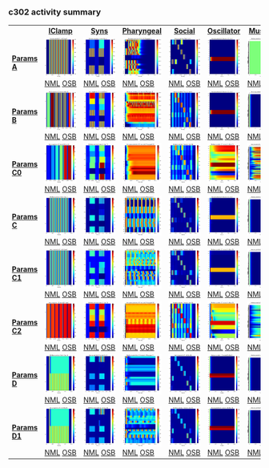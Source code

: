 ### c302 activity summary 
<table>
<tr><td>&nbsp;</td><td align="center"><b><a href="https://github.com/openworm/CElegansNeuroML/blob/master/CElegans/pythonScripts/c302/c302_IClamp.py">IClamp</a></b></td><td align="center"><b><a href="https://github.com/openworm/CElegansNeuroML/blob/master/CElegans/pythonScripts/c302/c302_Syns.py">Syns</a></b></td><td align="center"><b><a href="https://github.com/openworm/CElegansNeuroML/blob/master/CElegans/pythonScripts/c302/c302_Pharyngeal.py">Pharyngeal</a></b></td><td align="center"><b><a href="https://github.com/openworm/CElegansNeuroML/blob/master/CElegans/pythonScripts/c302/c302_Social.py">Social</a></b></td><td align="center"><b><a href="https://github.com/openworm/CElegansNeuroML/blob/master/CElegans/pythonScripts/c302/c302_Oscillator.py">Oscillator</a></b></td><td align="center"><b><a href="https://github.com/openworm/CElegansNeuroML/blob/master/CElegans/pythonScripts/c302/c302_Muscles.py">Muscles</a></b></td><td align="center"><b><a href="https://github.com/openworm/CElegansNeuroML/blob/master/CElegans/pythonScripts/c302/c302_Full.py">Full</a></b></td></tr>
<tr><td><b><a href="https://github.com/openworm/CElegansNeuroML/blob/master/CElegans/pythonScripts/c302/parameters_A.py">Params A</a></b></td><td><a href="summary_A_IClamp.md"/><img alt="?" src="neurons_A_IClamp.png" height="80"/></a><br/><a href="https://github.com/openworm/CElegansNeuroML/blob/master/CElegans/pythonScripts/c302/examples/c302_A_IClamp.nml"/>NML</a>&nbsp;<a href="http://opensourcebrain.org/projects/celegans?explorer=https://raw.githubusercontent.com/openworm/CElegansNeuroML/master/CElegans/pythonScripts/c302/examples/c302_A_IClamp.nml"/>OSB</a></td><td><a href="summary_A_Syns.md"/><img alt="?" src="neurons_A_Syns.png" height="80"/></a><br/><a href="https://github.com/openworm/CElegansNeuroML/blob/master/CElegans/pythonScripts/c302/examples/c302_A_Syns.nml"/>NML</a>&nbsp;<a href="http://opensourcebrain.org/projects/celegans?explorer=https://raw.githubusercontent.com/openworm/CElegansNeuroML/master/CElegans/pythonScripts/c302/examples/c302_A_Syns.nml"/>OSB</a></td><td><a href="summary_A_Pharyngeal.md"/><img alt="?" src="neurons_A_Pharyngeal.png" height="80"/></a><br/><a href="https://github.com/openworm/CElegansNeuroML/blob/master/CElegans/pythonScripts/c302/examples/c302_A_Pharyngeal.nml"/>NML</a>&nbsp;<a href="http://opensourcebrain.org/projects/celegans?explorer=https://raw.githubusercontent.com/openworm/CElegansNeuroML/master/CElegans/pythonScripts/c302/examples/c302_A_Pharyngeal.nml"/>OSB</a></td><td><a href="summary_A_Social.md"/><img alt="?" src="neurons_A_Social.png" height="80"/></a><br/><a href="https://github.com/openworm/CElegansNeuroML/blob/master/CElegans/pythonScripts/c302/examples/c302_A_Social.nml"/>NML</a>&nbsp;<a href="http://opensourcebrain.org/projects/celegans?explorer=https://raw.githubusercontent.com/openworm/CElegansNeuroML/master/CElegans/pythonScripts/c302/examples/c302_A_Social.nml"/>OSB</a></td><td><a href="summary_A_Oscillator.md"/><img alt="?" src="neurons_A_Oscillator.png" height="80"/></a><br/><a href="https://github.com/openworm/CElegansNeuroML/blob/master/CElegans/pythonScripts/c302/examples/c302_A_Oscillator.nml"/>NML</a>&nbsp;<a href="http://opensourcebrain.org/projects/celegans?explorer=https://raw.githubusercontent.com/openworm/CElegansNeuroML/master/CElegans/pythonScripts/c302/examples/c302_A_Oscillator.nml"/>OSB</a></td><td><a href="summary_A_Muscles.md"/><img alt="?" src="neurons_A_Muscles.png" height="80"/></a><br/><a href="https://github.com/openworm/CElegansNeuroML/blob/master/CElegans/pythonScripts/c302/examples/c302_A_Muscles.nml"/>NML</a>&nbsp;<a href="http://opensourcebrain.org/projects/celegans?explorer=https://raw.githubusercontent.com/openworm/CElegansNeuroML/master/CElegans/pythonScripts/c302/examples/c302_A_Muscles.nml"/>OSB</a></td><td><a href="summary_A_Full.md"/><img alt="?" src="neurons_A_Full.png" height="80"/></a><br/><a href="https://github.com/openworm/CElegansNeuroML/blob/master/CElegans/pythonScripts/c302/examples/c302_A_Full.nml"/>NML</a>&nbsp;<a href="http://opensourcebrain.org/projects/celegans?explorer=https://raw.githubusercontent.com/openworm/CElegansNeuroML/master/CElegans/pythonScripts/c302/examples/c302_A_Full.nml"/>OSB</a></td></tr>
<tr><td><b><a href="https://github.com/openworm/CElegansNeuroML/blob/master/CElegans/pythonScripts/c302/parameters_B.py">Params B</a></b></td><td><a href="summary_B_IClamp.md"/><img alt="?" src="neurons_B_IClamp.png" height="80"/></a><br/><a href="https://github.com/openworm/CElegansNeuroML/blob/master/CElegans/pythonScripts/c302/examples/c302_B_IClamp.nml"/>NML</a>&nbsp;<a href="http://opensourcebrain.org/projects/celegans?explorer=https://raw.githubusercontent.com/openworm/CElegansNeuroML/master/CElegans/pythonScripts/c302/examples/c302_B_IClamp.nml"/>OSB</a></td><td><a href="summary_B_Syns.md"/><img alt="?" src="neurons_B_Syns.png" height="80"/></a><br/><a href="https://github.com/openworm/CElegansNeuroML/blob/master/CElegans/pythonScripts/c302/examples/c302_B_Syns.nml"/>NML</a>&nbsp;<a href="http://opensourcebrain.org/projects/celegans?explorer=https://raw.githubusercontent.com/openworm/CElegansNeuroML/master/CElegans/pythonScripts/c302/examples/c302_B_Syns.nml"/>OSB</a></td><td><a href="summary_B_Pharyngeal.md"/><img alt="?" src="neurons_B_Pharyngeal.png" height="80"/></a><br/><a href="https://github.com/openworm/CElegansNeuroML/blob/master/CElegans/pythonScripts/c302/examples/c302_B_Pharyngeal.nml"/>NML</a>&nbsp;<a href="http://opensourcebrain.org/projects/celegans?explorer=https://raw.githubusercontent.com/openworm/CElegansNeuroML/master/CElegans/pythonScripts/c302/examples/c302_B_Pharyngeal.nml"/>OSB</a></td><td><a href="summary_B_Social.md"/><img alt="?" src="neurons_B_Social.png" height="80"/></a><br/><a href="https://github.com/openworm/CElegansNeuroML/blob/master/CElegans/pythonScripts/c302/examples/c302_B_Social.nml"/>NML</a>&nbsp;<a href="http://opensourcebrain.org/projects/celegans?explorer=https://raw.githubusercontent.com/openworm/CElegansNeuroML/master/CElegans/pythonScripts/c302/examples/c302_B_Social.nml"/>OSB</a></td><td><a href="summary_B_Oscillator.md"/><img alt="?" src="neurons_B_Oscillator.png" height="80"/></a><br/><a href="https://github.com/openworm/CElegansNeuroML/blob/master/CElegans/pythonScripts/c302/examples/c302_B_Oscillator.nml"/>NML</a>&nbsp;<a href="http://opensourcebrain.org/projects/celegans?explorer=https://raw.githubusercontent.com/openworm/CElegansNeuroML/master/CElegans/pythonScripts/c302/examples/c302_B_Oscillator.nml"/>OSB</a></td><td><a href="summary_B_Muscles.md"/><img alt="?" src="neurons_B_Muscles.png" height="80"/></a><br/><a href="https://github.com/openworm/CElegansNeuroML/blob/master/CElegans/pythonScripts/c302/examples/c302_B_Muscles.nml"/>NML</a>&nbsp;<a href="http://opensourcebrain.org/projects/celegans?explorer=https://raw.githubusercontent.com/openworm/CElegansNeuroML/master/CElegans/pythonScripts/c302/examples/c302_B_Muscles.nml"/>OSB</a></td><td><a href="summary_B_Full.md"/><img alt="?" src="neurons_B_Full.png" height="80"/></a><br/><a href="https://github.com/openworm/CElegansNeuroML/blob/master/CElegans/pythonScripts/c302/examples/c302_B_Full.nml"/>NML</a>&nbsp;<a href="http://opensourcebrain.org/projects/celegans?explorer=https://raw.githubusercontent.com/openworm/CElegansNeuroML/master/CElegans/pythonScripts/c302/examples/c302_B_Full.nml"/>OSB</a></td></tr>
<tr><td><b><a href="https://github.com/openworm/CElegansNeuroML/blob/master/CElegans/pythonScripts/c302/parameters_C0.py">Params C0</a></b></td><td><a href="summary_C0_IClamp.md"/><img alt="?" src="neurons_C0_IClamp.png" height="80"/></a><br/><a href="https://github.com/openworm/CElegansNeuroML/blob/master/CElegans/pythonScripts/c302/examples/c302_C0_IClamp.nml"/>NML</a>&nbsp;<a href="http://opensourcebrain.org/projects/celegans?explorer=https://raw.githubusercontent.com/openworm/CElegansNeuroML/master/CElegans/pythonScripts/c302/examples/c302_C0_IClamp.nml"/>OSB</a></td><td><a href="summary_C0_Syns.md"/><img alt="?" src="neurons_C0_Syns.png" height="80"/></a><br/><a href="https://github.com/openworm/CElegansNeuroML/blob/master/CElegans/pythonScripts/c302/examples/c302_C0_Syns.nml"/>NML</a>&nbsp;<a href="http://opensourcebrain.org/projects/celegans?explorer=https://raw.githubusercontent.com/openworm/CElegansNeuroML/master/CElegans/pythonScripts/c302/examples/c302_C0_Syns.nml"/>OSB</a></td><td><a href="summary_C0_Pharyngeal.md"/><img alt="?" src="neurons_C0_Pharyngeal.png" height="80"/></a><br/><a href="https://github.com/openworm/CElegansNeuroML/blob/master/CElegans/pythonScripts/c302/examples/c302_C0_Pharyngeal.nml"/>NML</a>&nbsp;<a href="http://opensourcebrain.org/projects/celegans?explorer=https://raw.githubusercontent.com/openworm/CElegansNeuroML/master/CElegans/pythonScripts/c302/examples/c302_C0_Pharyngeal.nml"/>OSB</a></td><td><a href="summary_C0_Social.md"/><img alt="?" src="neurons_C0_Social.png" height="80"/></a><br/><a href="https://github.com/openworm/CElegansNeuroML/blob/master/CElegans/pythonScripts/c302/examples/c302_C0_Social.nml"/>NML</a>&nbsp;<a href="http://opensourcebrain.org/projects/celegans?explorer=https://raw.githubusercontent.com/openworm/CElegansNeuroML/master/CElegans/pythonScripts/c302/examples/c302_C0_Social.nml"/>OSB</a></td><td><a href="summary_C0_Oscillator.md"/><img alt="?" src="neurons_C0_Oscillator.png" height="80"/></a><br/><a href="https://github.com/openworm/CElegansNeuroML/blob/master/CElegans/pythonScripts/c302/examples/c302_C0_Oscillator.nml"/>NML</a>&nbsp;<a href="http://opensourcebrain.org/projects/celegans?explorer=https://raw.githubusercontent.com/openworm/CElegansNeuroML/master/CElegans/pythonScripts/c302/examples/c302_C0_Oscillator.nml"/>OSB</a></td><td><a href="summary_C0_Muscles.md"/><img alt="?" src="neurons_C0_Muscles.png" height="80"/></a><br/><a href="https://github.com/openworm/CElegansNeuroML/blob/master/CElegans/pythonScripts/c302/examples/c302_C0_Muscles.nml"/>NML</a>&nbsp;<a href="http://opensourcebrain.org/projects/celegans?explorer=https://raw.githubusercontent.com/openworm/CElegansNeuroML/master/CElegans/pythonScripts/c302/examples/c302_C0_Muscles.nml"/>OSB</a></td><td><a href="summary_C0_Full.md"/><img alt="?" src="neurons_C0_Full.png" height="80"/></a><br/><a href="https://github.com/openworm/CElegansNeuroML/blob/master/CElegans/pythonScripts/c302/examples/c302_C0_Full.nml"/>NML</a>&nbsp;<a href="http://opensourcebrain.org/projects/celegans?explorer=https://raw.githubusercontent.com/openworm/CElegansNeuroML/master/CElegans/pythonScripts/c302/examples/c302_C0_Full.nml"/>OSB</a></td></tr>
<tr><td><b><a href="https://github.com/openworm/CElegansNeuroML/blob/master/CElegans/pythonScripts/c302/parameters_C.py">Params C</a></b></td><td><a href="summary_C_IClamp.md"/><img alt="?" src="neurons_C_IClamp.png" height="80"/></a><br/><a href="https://github.com/openworm/CElegansNeuroML/blob/master/CElegans/pythonScripts/c302/examples/c302_C_IClamp.nml"/>NML</a>&nbsp;<a href="http://opensourcebrain.org/projects/celegans?explorer=https://raw.githubusercontent.com/openworm/CElegansNeuroML/master/CElegans/pythonScripts/c302/examples/c302_C_IClamp.nml"/>OSB</a></td><td><a href="summary_C_Syns.md"/><img alt="?" src="neurons_C_Syns.png" height="80"/></a><br/><a href="https://github.com/openworm/CElegansNeuroML/blob/master/CElegans/pythonScripts/c302/examples/c302_C_Syns.nml"/>NML</a>&nbsp;<a href="http://opensourcebrain.org/projects/celegans?explorer=https://raw.githubusercontent.com/openworm/CElegansNeuroML/master/CElegans/pythonScripts/c302/examples/c302_C_Syns.nml"/>OSB</a></td><td><a href="summary_C_Pharyngeal.md"/><img alt="?" src="neurons_C_Pharyngeal.png" height="80"/></a><br/><a href="https://github.com/openworm/CElegansNeuroML/blob/master/CElegans/pythonScripts/c302/examples/c302_C_Pharyngeal.nml"/>NML</a>&nbsp;<a href="http://opensourcebrain.org/projects/celegans?explorer=https://raw.githubusercontent.com/openworm/CElegansNeuroML/master/CElegans/pythonScripts/c302/examples/c302_C_Pharyngeal.nml"/>OSB</a></td><td><a href="summary_C_Social.md"/><img alt="?" src="neurons_C_Social.png" height="80"/></a><br/><a href="https://github.com/openworm/CElegansNeuroML/blob/master/CElegans/pythonScripts/c302/examples/c302_C_Social.nml"/>NML</a>&nbsp;<a href="http://opensourcebrain.org/projects/celegans?explorer=https://raw.githubusercontent.com/openworm/CElegansNeuroML/master/CElegans/pythonScripts/c302/examples/c302_C_Social.nml"/>OSB</a></td><td><a href="summary_C_Oscillator.md"/><img alt="?" src="neurons_C_Oscillator.png" height="80"/></a><br/><a href="https://github.com/openworm/CElegansNeuroML/blob/master/CElegans/pythonScripts/c302/examples/c302_C_Oscillator.nml"/>NML</a>&nbsp;<a href="http://opensourcebrain.org/projects/celegans?explorer=https://raw.githubusercontent.com/openworm/CElegansNeuroML/master/CElegans/pythonScripts/c302/examples/c302_C_Oscillator.nml"/>OSB</a></td><td><a href="summary_C_Muscles.md"/><img alt="?" src="neurons_C_Muscles.png" height="80"/></a><br/><a href="https://github.com/openworm/CElegansNeuroML/blob/master/CElegans/pythonScripts/c302/examples/c302_C_Muscles.nml"/>NML</a>&nbsp;<a href="http://opensourcebrain.org/projects/celegans?explorer=https://raw.githubusercontent.com/openworm/CElegansNeuroML/master/CElegans/pythonScripts/c302/examples/c302_C_Muscles.nml"/>OSB</a></td><td><a href="summary_C_Full.md"/><img alt="?" src="neurons_C_Full.png" height="80"/></a><br/><a href="https://github.com/openworm/CElegansNeuroML/blob/master/CElegans/pythonScripts/c302/examples/c302_C_Full.nml"/>NML</a>&nbsp;<a href="http://opensourcebrain.org/projects/celegans?explorer=https://raw.githubusercontent.com/openworm/CElegansNeuroML/master/CElegans/pythonScripts/c302/examples/c302_C_Full.nml"/>OSB</a></td></tr>
<tr><td><b><a href="https://github.com/openworm/CElegansNeuroML/blob/master/CElegans/pythonScripts/c302/parameters_C1.py">Params C1</a></b></td><td><a href="summary_C1_IClamp.md"/><img alt="?" src="neurons_C1_IClamp.png" height="80"/></a><br/><a href="https://github.com/openworm/CElegansNeuroML/blob/master/CElegans/pythonScripts/c302/examples/c302_C1_IClamp.nml"/>NML</a>&nbsp;<a href="http://opensourcebrain.org/projects/celegans?explorer=https://raw.githubusercontent.com/openworm/CElegansNeuroML/master/CElegans/pythonScripts/c302/examples/c302_C1_IClamp.nml"/>OSB</a></td><td><a href="summary_C1_Syns.md"/><img alt="?" src="neurons_C1_Syns.png" height="80"/></a><br/><a href="https://github.com/openworm/CElegansNeuroML/blob/master/CElegans/pythonScripts/c302/examples/c302_C1_Syns.nml"/>NML</a>&nbsp;<a href="http://opensourcebrain.org/projects/celegans?explorer=https://raw.githubusercontent.com/openworm/CElegansNeuroML/master/CElegans/pythonScripts/c302/examples/c302_C1_Syns.nml"/>OSB</a></td><td><a href="summary_C1_Pharyngeal.md"/><img alt="?" src="neurons_C1_Pharyngeal.png" height="80"/></a><br/><a href="https://github.com/openworm/CElegansNeuroML/blob/master/CElegans/pythonScripts/c302/examples/c302_C1_Pharyngeal.nml"/>NML</a>&nbsp;<a href="http://opensourcebrain.org/projects/celegans?explorer=https://raw.githubusercontent.com/openworm/CElegansNeuroML/master/CElegans/pythonScripts/c302/examples/c302_C1_Pharyngeal.nml"/>OSB</a></td><td><a href="summary_C1_Social.md"/><img alt="?" src="neurons_C1_Social.png" height="80"/></a><br/><a href="https://github.com/openworm/CElegansNeuroML/blob/master/CElegans/pythonScripts/c302/examples/c302_C1_Social.nml"/>NML</a>&nbsp;<a href="http://opensourcebrain.org/projects/celegans?explorer=https://raw.githubusercontent.com/openworm/CElegansNeuroML/master/CElegans/pythonScripts/c302/examples/c302_C1_Social.nml"/>OSB</a></td><td><a href="summary_C1_Oscillator.md"/><img alt="?" src="neurons_C1_Oscillator.png" height="80"/></a><br/><a href="https://github.com/openworm/CElegansNeuroML/blob/master/CElegans/pythonScripts/c302/examples/c302_C1_Oscillator.nml"/>NML</a>&nbsp;<a href="http://opensourcebrain.org/projects/celegans?explorer=https://raw.githubusercontent.com/openworm/CElegansNeuroML/master/CElegans/pythonScripts/c302/examples/c302_C1_Oscillator.nml"/>OSB</a></td><td><a href="summary_C1_Muscles.md"/><img alt="?" src="neurons_C1_Muscles.png" height="80"/></a><br/><a href="https://github.com/openworm/CElegansNeuroML/blob/master/CElegans/pythonScripts/c302/examples/c302_C1_Muscles.nml"/>NML</a>&nbsp;<a href="http://opensourcebrain.org/projects/celegans?explorer=https://raw.githubusercontent.com/openworm/CElegansNeuroML/master/CElegans/pythonScripts/c302/examples/c302_C1_Muscles.nml"/>OSB</a></td><td><a href="summary_C1_Full.md"/><img alt="?" src="neurons_C1_Full.png" height="80"/></a><br/><a href="https://github.com/openworm/CElegansNeuroML/blob/master/CElegans/pythonScripts/c302/examples/c302_C1_Full.nml"/>NML</a>&nbsp;<a href="http://opensourcebrain.org/projects/celegans?explorer=https://raw.githubusercontent.com/openworm/CElegansNeuroML/master/CElegans/pythonScripts/c302/examples/c302_C1_Full.nml"/>OSB</a></td></tr>
<tr><td><b><a href="https://github.com/openworm/CElegansNeuroML/blob/master/CElegans/pythonScripts/c302/parameters_C2.py">Params C2</a></b></td><td><a href="summary_C2_IClamp.md"/><img alt="?" src="neurons_C2_IClamp.png" height="80"/></a><br/><a href="https://github.com/openworm/CElegansNeuroML/blob/master/CElegans/pythonScripts/c302/examples/c302_C2_IClamp.nml"/>NML</a>&nbsp;<a href="http://opensourcebrain.org/projects/celegans?explorer=https://raw.githubusercontent.com/openworm/CElegansNeuroML/master/CElegans/pythonScripts/c302/examples/c302_C2_IClamp.nml"/>OSB</a></td><td><a href="summary_C2_Syns.md"/><img alt="?" src="neurons_C2_Syns.png" height="80"/></a><br/><a href="https://github.com/openworm/CElegansNeuroML/blob/master/CElegans/pythonScripts/c302/examples/c302_C2_Syns.nml"/>NML</a>&nbsp;<a href="http://opensourcebrain.org/projects/celegans?explorer=https://raw.githubusercontent.com/openworm/CElegansNeuroML/master/CElegans/pythonScripts/c302/examples/c302_C2_Syns.nml"/>OSB</a></td><td><a href="summary_C2_Pharyngeal.md"/><img alt="?" src="neurons_C2_Pharyngeal.png" height="80"/></a><br/><a href="https://github.com/openworm/CElegansNeuroML/blob/master/CElegans/pythonScripts/c302/examples/c302_C2_Pharyngeal.nml"/>NML</a>&nbsp;<a href="http://opensourcebrain.org/projects/celegans?explorer=https://raw.githubusercontent.com/openworm/CElegansNeuroML/master/CElegans/pythonScripts/c302/examples/c302_C2_Pharyngeal.nml"/>OSB</a></td><td><a href="summary_C2_Social.md"/><img alt="?" src="neurons_C2_Social.png" height="80"/></a><br/><a href="https://github.com/openworm/CElegansNeuroML/blob/master/CElegans/pythonScripts/c302/examples/c302_C2_Social.nml"/>NML</a>&nbsp;<a href="http://opensourcebrain.org/projects/celegans?explorer=https://raw.githubusercontent.com/openworm/CElegansNeuroML/master/CElegans/pythonScripts/c302/examples/c302_C2_Social.nml"/>OSB</a></td><td><a href="summary_C2_Oscillator.md"/><img alt="?" src="neurons_C2_Oscillator.png" height="80"/></a><br/><a href="https://github.com/openworm/CElegansNeuroML/blob/master/CElegans/pythonScripts/c302/examples/c302_C2_Oscillator.nml"/>NML</a>&nbsp;<a href="http://opensourcebrain.org/projects/celegans?explorer=https://raw.githubusercontent.com/openworm/CElegansNeuroML/master/CElegans/pythonScripts/c302/examples/c302_C2_Oscillator.nml"/>OSB</a></td><td><a href="summary_C2_Muscles.md"/><img alt="?" src="neurons_C2_Muscles.png" height="80"/></a><br/><a href="https://github.com/openworm/CElegansNeuroML/blob/master/CElegans/pythonScripts/c302/examples/c302_C2_Muscles.nml"/>NML</a>&nbsp;<a href="http://opensourcebrain.org/projects/celegans?explorer=https://raw.githubusercontent.com/openworm/CElegansNeuroML/master/CElegans/pythonScripts/c302/examples/c302_C2_Muscles.nml"/>OSB</a></td><td><a href="summary_C2_Full.md"/><img alt="?" src="neurons_C2_Full.png" height="80"/></a><br/><a href="https://github.com/openworm/CElegansNeuroML/blob/master/CElegans/pythonScripts/c302/examples/c302_C2_Full.nml"/>NML</a>&nbsp;<a href="http://opensourcebrain.org/projects/celegans?explorer=https://raw.githubusercontent.com/openworm/CElegansNeuroML/master/CElegans/pythonScripts/c302/examples/c302_C2_Full.nml"/>OSB</a></td></tr>
<tr><td><b><a href="https://github.com/openworm/CElegansNeuroML/blob/master/CElegans/pythonScripts/c302/parameters_D.py">Params D</a></b></td><td><a href="summary_D_IClamp.md"/><img alt="?" src="neurons_D_IClamp.png" height="80"/></a><br/><a href="https://github.com/openworm/CElegansNeuroML/blob/master/CElegans/pythonScripts/c302/examples/c302_D_IClamp.nml"/>NML</a>&nbsp;<a href="http://opensourcebrain.org/projects/celegans?explorer=https://raw.githubusercontent.com/openworm/CElegansNeuroML/master/CElegans/pythonScripts/c302/examples/c302_D_IClamp.nml"/>OSB</a></td><td><a href="summary_D_Syns.md"/><img alt="?" src="neurons_D_Syns.png" height="80"/></a><br/><a href="https://github.com/openworm/CElegansNeuroML/blob/master/CElegans/pythonScripts/c302/examples/c302_D_Syns.nml"/>NML</a>&nbsp;<a href="http://opensourcebrain.org/projects/celegans?explorer=https://raw.githubusercontent.com/openworm/CElegansNeuroML/master/CElegans/pythonScripts/c302/examples/c302_D_Syns.nml"/>OSB</a></td><td><a href="summary_D_Pharyngeal.md"/><img alt="?" src="neurons_D_Pharyngeal.png" height="80"/></a><br/><a href="https://github.com/openworm/CElegansNeuroML/blob/master/CElegans/pythonScripts/c302/examples/c302_D_Pharyngeal.nml"/>NML</a>&nbsp;<a href="http://opensourcebrain.org/projects/celegans?explorer=https://raw.githubusercontent.com/openworm/CElegansNeuroML/master/CElegans/pythonScripts/c302/examples/c302_D_Pharyngeal.nml"/>OSB</a></td><td><a href="summary_D_Social.md"/><img alt="?" src="neurons_D_Social.png" height="80"/></a><br/><a href="https://github.com/openworm/CElegansNeuroML/blob/master/CElegans/pythonScripts/c302/examples/c302_D_Social.nml"/>NML</a>&nbsp;<a href="http://opensourcebrain.org/projects/celegans?explorer=https://raw.githubusercontent.com/openworm/CElegansNeuroML/master/CElegans/pythonScripts/c302/examples/c302_D_Social.nml"/>OSB</a></td><td><a href="summary_D_Oscillator.md"/><img alt="?" src="neurons_D_Oscillator.png" height="80"/></a><br/><a href="https://github.com/openworm/CElegansNeuroML/blob/master/CElegans/pythonScripts/c302/examples/c302_D_Oscillator.nml"/>NML</a>&nbsp;<a href="http://opensourcebrain.org/projects/celegans?explorer=https://raw.githubusercontent.com/openworm/CElegansNeuroML/master/CElegans/pythonScripts/c302/examples/c302_D_Oscillator.nml"/>OSB</a></td><td><a href="summary_D_Muscles.md"/><img alt="?" src="neurons_D_Muscles.png" height="80"/></a><br/><a href="https://github.com/openworm/CElegansNeuroML/blob/master/CElegans/pythonScripts/c302/examples/c302_D_Muscles.nml"/>NML</a>&nbsp;<a href="http://opensourcebrain.org/projects/celegans?explorer=https://raw.githubusercontent.com/openworm/CElegansNeuroML/master/CElegans/pythonScripts/c302/examples/c302_D_Muscles.nml"/>OSB</a></td><td><a href="summary_D_Full.md"/><img alt="?" src="neurons_D_Full.png" height="80"/></a><br/><a href="https://github.com/openworm/CElegansNeuroML/blob/master/CElegans/pythonScripts/c302/examples/c302_D_Full.nml"/>NML</a>&nbsp;<a href="http://opensourcebrain.org/projects/celegans?explorer=https://raw.githubusercontent.com/openworm/CElegansNeuroML/master/CElegans/pythonScripts/c302/examples/c302_D_Full.nml"/>OSB</a></td></tr>
<tr><td><b><a href="https://github.com/openworm/CElegansNeuroML/blob/master/CElegans/pythonScripts/c302/parameters_D1.py">Params D1</a></b></td><td><a href="summary_D1_IClamp.md"/><img alt="?" src="neurons_D1_IClamp.png" height="80"/></a><br/><a href="https://github.com/openworm/CElegansNeuroML/blob/master/CElegans/pythonScripts/c302/examples/c302_D1_IClamp.nml"/>NML</a>&nbsp;<a href="http://opensourcebrain.org/projects/celegans?explorer=https://raw.githubusercontent.com/openworm/CElegansNeuroML/master/CElegans/pythonScripts/c302/examples/c302_D1_IClamp.nml"/>OSB</a></td><td><a href="summary_D1_Syns.md"/><img alt="?" src="neurons_D1_Syns.png" height="80"/></a><br/><a href="https://github.com/openworm/CElegansNeuroML/blob/master/CElegans/pythonScripts/c302/examples/c302_D1_Syns.nml"/>NML</a>&nbsp;<a href="http://opensourcebrain.org/projects/celegans?explorer=https://raw.githubusercontent.com/openworm/CElegansNeuroML/master/CElegans/pythonScripts/c302/examples/c302_D1_Syns.nml"/>OSB</a></td><td><a href="summary_D1_Pharyngeal.md"/><img alt="?" src="neurons_D1_Pharyngeal.png" height="80"/></a><br/><a href="https://github.com/openworm/CElegansNeuroML/blob/master/CElegans/pythonScripts/c302/examples/c302_D1_Pharyngeal.nml"/>NML</a>&nbsp;<a href="http://opensourcebrain.org/projects/celegans?explorer=https://raw.githubusercontent.com/openworm/CElegansNeuroML/master/CElegans/pythonScripts/c302/examples/c302_D1_Pharyngeal.nml"/>OSB</a></td><td><a href="summary_D1_Social.md"/><img alt="?" src="neurons_D1_Social.png" height="80"/></a><br/><a href="https://github.com/openworm/CElegansNeuroML/blob/master/CElegans/pythonScripts/c302/examples/c302_D1_Social.nml"/>NML</a>&nbsp;<a href="http://opensourcebrain.org/projects/celegans?explorer=https://raw.githubusercontent.com/openworm/CElegansNeuroML/master/CElegans/pythonScripts/c302/examples/c302_D1_Social.nml"/>OSB</a></td><td><a href="summary_D1_Oscillator.md"/><img alt="?" src="neurons_D1_Oscillator.png" height="80"/></a><br/><a href="https://github.com/openworm/CElegansNeuroML/blob/master/CElegans/pythonScripts/c302/examples/c302_D1_Oscillator.nml"/>NML</a>&nbsp;<a href="http://opensourcebrain.org/projects/celegans?explorer=https://raw.githubusercontent.com/openworm/CElegansNeuroML/master/CElegans/pythonScripts/c302/examples/c302_D1_Oscillator.nml"/>OSB</a></td><td><a href="summary_D1_Muscles.md"/><img alt="?" src="neurons_D1_Muscles.png" height="80"/></a><br/><a href="https://github.com/openworm/CElegansNeuroML/blob/master/CElegans/pythonScripts/c302/examples/c302_D1_Muscles.nml"/>NML</a>&nbsp;<a href="http://opensourcebrain.org/projects/celegans?explorer=https://raw.githubusercontent.com/openworm/CElegansNeuroML/master/CElegans/pythonScripts/c302/examples/c302_D1_Muscles.nml"/>OSB</a></td><td><a href="summary_D1_Full.md"/><img alt="?" src="neurons_D1_Full.png" height="80"/></a><br/><a href="https://github.com/openworm/CElegansNeuroML/blob/master/CElegans/pythonScripts/c302/examples/c302_D1_Full.nml"/>NML</a>&nbsp;<a href="http://opensourcebrain.org/projects/celegans?explorer=https://raw.githubusercontent.com/openworm/CElegansNeuroML/master/CElegans/pythonScripts/c302/examples/c302_D1_Full.nml"/>OSB</a></td></tr>
</table>
